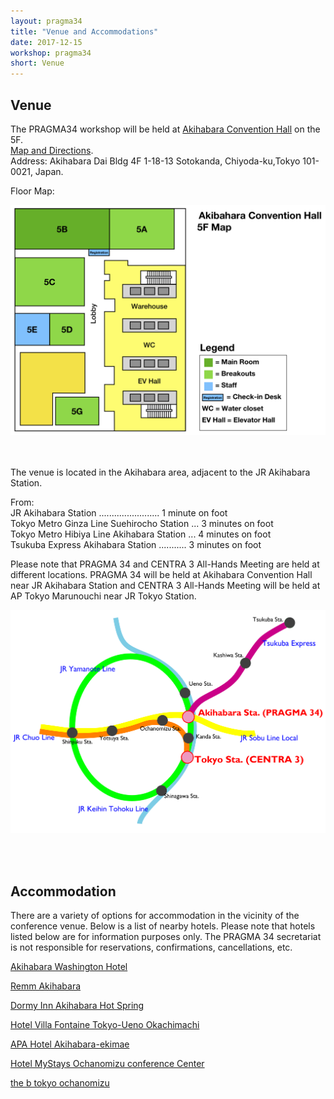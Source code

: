 ```yaml
---
layout: pragma34
title: "Venue and Accommodations"
date: 2017-12-15
workshop: pragma34
short: Venue
---
```


## Venue
The PRAGMA34 workshop will be held at [Akihabara Convention Hall](http://www.akibahall.jp/data/outline_eng.html) on the 5F.<br>
[Map and Directions](https://www.google.co.jp/maps/place/Akihabara+Convention+Hall/@35.6991943,139.7699329,17z/data=!3m1!4b1!4m5!3m4!1s0x60188c1d6fb74207:0xe6100facc0f6dc34!8m2!3d35.6991943!4d139.7721216?hl=en).<br>
Address: Akihabara Dai Bldg 4F 1-18-13 Sotokanda, Chiyoda-ku,Tokyo 101-0021, Japan.

Floor Map:<br>
<p align="center">
<img src="/images/pragma34/Akibahall map2.png" alt="5F map" style="width:800px;" />
</p>
<br>
<br>
The venue is located in the Akihabara area, adjacent to the JR Akihabara Station.<br> 

From:<br>
JR Akihabara Station ........................   1 minute on foot<br>
Tokyo Metro Ginza Line Suehirocho Station ...   3 minutes on foot<br>
Tokyo Metro Hibiya Line Akihabara Station ...   4 minutes on foot<br>
Tsukuba Express Akihabara Station ...........   3 minutes on foot<br>

Please note that PRAGMA 34 and CENTRA 3 All-Hands Meeting are held at different locations. PRAGMA 34 will be held at Akihabara Convention Hall near JR Akihabara Station and CENTRA 3 All-Hands Meeting will be held at AP Tokyo Marunouchi near JR Tokyo Station. 

<p align="center">
<img src="/images/pragma34/CENTRA_PRAGMA venues_access_mod2.png" alt="Access map" style="width:800px;"/>
</p>
<br>
<br>

## Accommodation
There are a variety of options for accommodation in the vicinity of the conference venue. Below is a list of nearby hotels. Please note that hotels listed below are for information purposes only. The PRAGMA 34 secretariat is not responsible for reservations, confirmations, cancellations, etc.<br>

[Akihabara Washington Hotel](http://akihabara.washington-hotels.jp/)<br>

[Remm Akihabara](http://www-a.global.hankyu-hotel.com/remm-akihabara/)<br>

[Dormy Inn Akihabara Hot Spring](http://dormy-inn-akihabara-tokyo.hotel-ds.com/en/)<br>

[Hotel Villa Fontaine Tokyo-Ueno Okachimachi](http://www.hvf.jp/eng/location/ueno.php)<br>

[APA Hotel Akihabara-ekimae](https://www.apahotel.com/ja_en/hotels/detail.php?id=140)<br>

[Hotel MyStays Ochanomizu conference Center](https://www.mystays.com/en-us/hotel-mystays-ochanomizu-conference-center-tokyo/)<br>

[the b tokyo ochanomizu](http://ochanomizu.theb-hotels.com/en/)<br>









